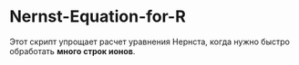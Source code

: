 # Nernst-Equation-for-R
Этот скрипт упрощает расчет уравнения Нернста, когда нужно быстро обработать **много строк ионов**.
